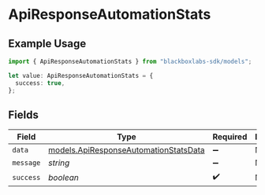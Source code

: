 # ApiResponseAutomationStats

## Example Usage

```typescript
import { ApiResponseAutomationStats } from "blackboxlabs-sdk/models";

let value: ApiResponseAutomationStats = {
  success: true,
};
```

## Fields

| Field                                                                                | Type                                                                                 | Required                                                                             | Description                                                                          |
| ------------------------------------------------------------------------------------ | ------------------------------------------------------------------------------------ | ------------------------------------------------------------------------------------ | ------------------------------------------------------------------------------------ |
| `data`                                                                               | [models.ApiResponseAutomationStatsData](../models/apiresponseautomationstatsdata.md) | :heavy_minus_sign:                                                                   | N/A                                                                                  |
| `message`                                                                            | *string*                                                                             | :heavy_minus_sign:                                                                   | N/A                                                                                  |
| `success`                                                                            | *boolean*                                                                            | :heavy_check_mark:                                                                   | N/A                                                                                  |